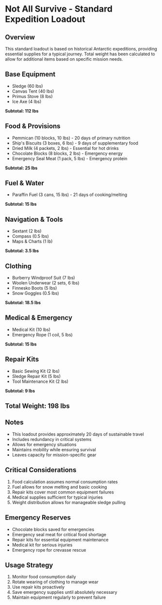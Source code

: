 # Not All Survive - Standard Expedition Loadout

## Overview
This standard loadout is based on historical Antarctic expeditions, providing essential supplies for a typical journey. Total weight has been calculated to allow for additional items based on specific mission needs.

## Base Equipment
- Sledge (60 lbs)
- Canvas Tent (40 lbs)
- Primus Stove (8 lbs)
- Ice Axe (4 lbs)

**Subtotal: 112 lbs**

## Food & Provisions
- Pemmican (10 blocks, 10 lbs) - 20 days of primary nutrition
- Ship's Biscuits (3 boxes, 6 lbs) - 9 days of supplementary food
- Dried Milk (4 packets, 2 lbs) - Essential for hot drinks
- Chocolate Blocks (8 blocks, 2 lbs) - Emergency energy
- Emergency Seal Meat (1 pack, 5 lbs) - Emergency protein

**Subtotal: 25 lbs**

## Fuel & Water
- Paraffin Fuel (3 cans, 15 lbs) - 21 days of cooking/melting

**Subtotal: 15 lbs**

## Navigation & Tools
- Sextant (2 lbs)
- Compass (0.5 lbs)
- Maps & Charts (1 lb)

**Subtotal: 3.5 lbs**

## Clothing
- Burberry Windproof Suit (7 lbs)
- Woolen Underwear (2 sets, 6 lbs)
- Finnesko Boots (5 lbs)
- Snow Goggles (0.5 lbs)

**Subtotal: 18.5 lbs**

## Medical & Emergency
- Medical Kit (10 lbs)
- Emergency Rope (1 coil, 5 lbs)

**Subtotal: 15 lbs**

## Repair Kits
- Basic Sewing Kit (2 lbs)
- Sledge Repair Kit (5 lbs)
- Tool Maintenance Kit (2 lbs)

**Subtotal: 9 lbs**

## Total Weight: 198 lbs

## Notes
- This loadout provides approximately 20 days of sustainable travel
- Includes redundancy in critical systems
- Allows for emergency situations
- Maintains mobility while ensuring survival
- Leaves capacity for mission-specific gear

## Critical Considerations
1. Food calculation assumes normal consumption rates
2. Fuel allows for snow melting and basic cooking
3. Repair kits cover most common equipment failures
4. Medical supplies sufficient for typical injuries
5. Weight distribution allows for manageable sledge pulling

## Emergency Reserves
- Chocolate blocks saved for emergencies
- Emergency seal meat for critical food shortage
- Repair kits for essential equipment maintenance
- Medical kit for serious injuries
- Emergency rope for crevasse rescue

## Usage Strategy
1. Monitor food consumption daily
2. Rotate wearing of clothing to manage wear
3. Use repair kits proactively
4. Save emergency supplies until absolutely necessary
5. Maintain equipment regularly to prevent failure